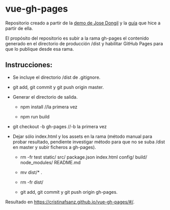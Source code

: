 # vue-gh-pages

Repositorio creado a partir de la [demo de Jose Dongil](https://github.com/jdonsan/charla-aprendiendo-vuejs) y la [guía](https://github.com/cristinafsanz/vuejs-primeros-pasos) que hice a partir de ella.

El propósito del repositorio es subir a la rama gh-pages el contenido generado en el directorio de producción /dist y habilitar GitHub Pages para que lo publique desde esa rama.

## Instrucciones:

- Se incluye el directorio /dist de .gitignore.

- git add, git commit y git push origin master.

- Generar el directorio de salida.

	- npm install //la primera vez

	- npm run build

- git checkout -b gh-pages //-b la primera vez

- Dejar sólo index.html y los assets en la rama (método manual para probar resultado, pendiente investigar método para que no se suba /dist en master y subir ficheros a gh-pages).

	- rm -fr test static/ src/ package.json index.html config/ build/ node_modules/ README.md

	- mv dist/* .

	- rm -fr dist/

	- git add, git commit y git push origin gh-pages.

Resultado en https://cristinafsanz.github.io/vue-gh-pages/#/.


